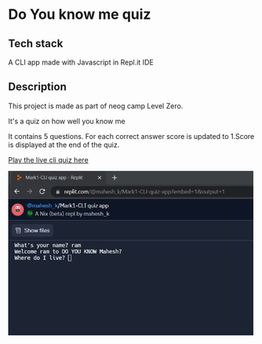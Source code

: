 # Do You know me quiz
## Tech stack
A CLI app made with Javascript in Repl.it IDE
## Description
This project is made as part of neog camp Level Zero.

It's a quiz on how well you know me

 It contains 5 questions. For each correct answer score is updated to 1.Score is displayed at the end of the quiz.

[Play the live cli quiz here](https://replit.com/@mahesh_k/Mark1-CLI-quiz-app?embed=1&output=1)


<img width="500" alt="image" src="markone.PNG">